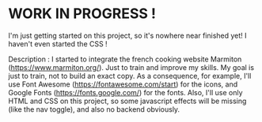 # WORK IN PROGRESS !
I'm just getting started on this project, so it's nowhere near finished yet! I haven't even started the CSS !

Description :
I started to integrate the french cooking website Marmiton (https://www.marmiton.org/). Just to train and improve my skills.
My goal is just to train, not to build an exact copy. As a consequence, for example, I'll use Font Awesome (https://fontawesome.com/start) for the icons, and Google Fonts (https://fonts.google.com/) for the fonts.
Also, I'll use only HTML and CSS on this project, so some javascript effects will be missing (like the nav toggle), and also no backend obviously.
